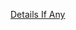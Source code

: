 [Details If Any](https://github.com/deathbybandaid/piholeparser/blob/master/RecentRunLogs/parsingscripts/QuidsupMalicious.md)

